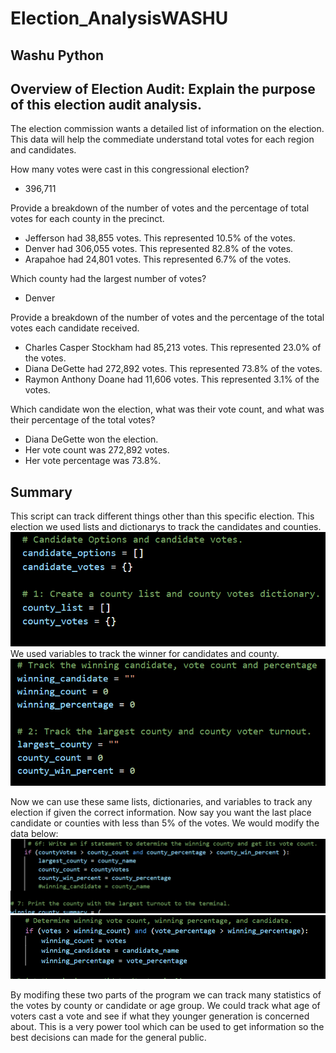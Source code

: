 # Election_AnalysisWASHU
## Washu Python

## Overview of Election Audit: Explain the purpose of this election audit analysis.
The election commission wants a detailed list of information on the election. This data will help the commediate understand total votes for each region and candidates.

How many votes were cast in this congressional election?
- 396,711

Provide a breakdown of the number of votes and the percentage of total votes for each county in the precinct.
- Jefferson had 38,855 votes. This represented 10.5% of the votes.
- Denver had 306,055 votes. This represented 82.8% of the votes.
- Arapahoe had 24,801 votes. This represented 6.7% of the votes.

Which county had the largest number of votes?
- Denver

Provide a breakdown of the number of votes and the percentage of the total votes each candidate received.
- Charles Casper Stockham had 85,213 votes. This represented 23.0% of the votes.
- Diana DeGette had 272,892 votes. This represented 73.8% of the votes.
- Raymon Anthony Doane had 11,606 votes. This represented 3.1% of the votes.

Which candidate won the election, what was their vote count, and what was their percentage of the total votes?
- Diana DeGette won the election. 
- Her vote count was 272,892 votes. 
- Her vote percentage was 73.8%.

## Summary
This script can track different things other than this specific election. This election we used lists and dictionarys to track the candidates and counties.
![candidate_county](Resources/candidate_county.png)
We used variables to track the winner for candidates and county.
![winning_largest](Resources/winning_largest.png)

Now we can use these same lists, dictionaries, and variables to track any election if given the correct information. Now say you want the last place candidate or counties with less than 5% of the votes. We would modify the data below:
![modifycounty](Resources/modifycounty.png)
![modifycandidate](Resources/modifycandidate.png)

By modifing these two parts of the program we can track many statistics of the votes by county or candidate or age group. We could track what age of voters cast a vote and see if what they younger generation is concerned about. This is a very power tool which can be used to get information so the best decisions can made for the general public. 
